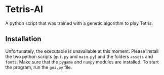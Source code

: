 # Tetris-AI
A python script that was trained with a genetic algorithm to play Tetris.
## Installation
Unfortunately, the executable is unavailable at this moment. Please install the two python scripts (`gui.py` and `main.py`) and the folders `assets` and `fonts`. Make sure that the `pygame` and `numpy` modules are installed. To start the program, run the `gui.py` file.
